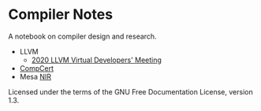 # Compiler Notes

A notebook on compiler design and research.

- LLVM
  - [2020 LLVM Virtual Developers' Meeting](llvm/devmtg_2020-10)
- [CompCert](compcert.md)
- Mesa [NIR](mesa_nir.md)

Licensed under the terms of the GNU Free Documentation License, version 1.3.
